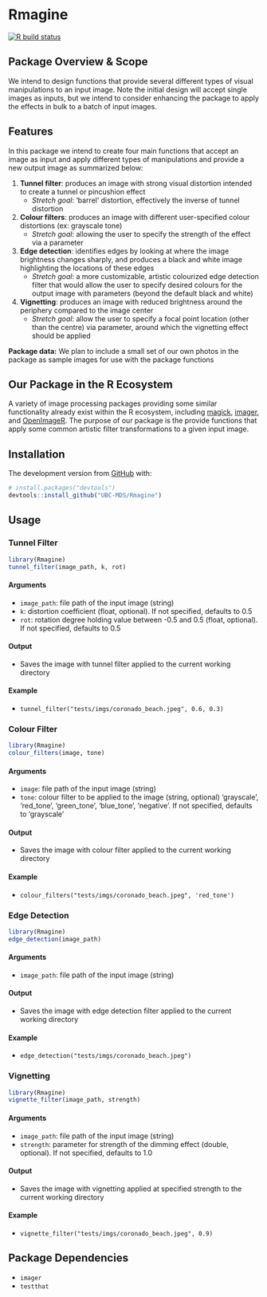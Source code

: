 
# Rmagine

  <!-- badges: start -->
  [![R build status](https://github.com/UBC-MDS/Rmagine/workflows/R-CMD-check/badge.svg)](https://github.com/UBC-MDS/Rmagine/actions)
  <!-- badges: end -->

## Package Overview & Scope

We intend to design functions that provide several different types of
visual manipulations to an input image. Note the initial design will
accept single images as inputs, but we intend to consider enhancing the
package to apply the effects in bulk to a batch of input images.

## Features

In this package we intend to create four main functions that accept an
image as input and apply different types of manipulations and provide a
new output image as summarized below:

1.  **Tunnel filter**: produces an image with strong visual distortion
    intended to create a tunnel or pincushion effect
      - *Stretch goal*: ‘barrel’ distortion, effectively the inverse of
        tunnel distortion
2.  **Colour filters**: produces an image with different user-specified
    colour distortions (ex: grayscale tone)
      - *Stretch goal*: allowing the user to specify the strength of the
        effect via a parameter
3.  **Edge detection**: identifies edges by looking at where the image
    brightness changes sharply, and produces a black and white image
    highlighting the locations of these edges
      - *Stretch goal*: a more customizable, artistic colourized edge
        detection filter that would allow the user to specify desired
        colours for the output image with parameters (beyond the default
        black and white)
4.  **Vignetting**: produces an image with reduced brightness around the
    periphery compared to the image center
      - *Stretch goal*: allow the user to specify a focal point location
        (other than the centre) via parameter, around which the
        vignetting effect should be applied

**Package data:** We plan to include a small set of our own photos in
the package as sample images for use with the package functions

## Our Package in the R Ecosystem

A variety of image processing packages providing some similar
functionality already exist within the R ecosystem, including
[magick](https://github.com/ropensci/magick),
[imager](https://github.com/dahtah/imager), and
[OpenImageR](https://github.com/mlampros/OpenImageR). The purpose of our
package is the provide functions that apply some common artistic filter
transformations to a given input image.

## Installation

The development version from [GitHub](https://github.com/) with:

``` r
# install.packages("devtools")
devtools::install_github("UBC-MDS/Rmagine")
```

## Usage

### Tunnel Filter

``` r
library(Rmagine)
tunnel_filter(image_path, k, rot)
```

#### Arguments

  - `image_path`: file path of the input image (string)
  - `k`: distortion coefficient (float, optional). If not specified,
    defaults to 0.5
  - `rot`: rotation degree holding value between -0.5 and 0.5 (float,
    optional). If not specified, defaults to 0.5

#### Output

  - Saves the image with tunnel filter applied to the current working
    directory

#### Example

  - `tunnel_filter("tests/imgs/coronado_beach.jpeg", 0.6, 0.3)`

### Colour Filter

``` r
library(Rmagine)
colour_filters(image, tone)
```

#### Arguments

  - `image`: file path of the input image (string)
  - `tone`: colour filter to be applied to the image (string, optional)
    ‘grayscale’, ‘red\_tone’, ‘green\_tone’, ‘blue\_tone’, ‘negative’.
    If not specified, defaults to ‘grayscale’

#### Output

  - Saves the image with colour filter applied to the current working
    directory

#### Example

  - `colour_filters("tests/imgs/coronado_beach.jpeg", 'red_tone')`

### Edge Detection

``` r
library(Rmagine)
edge_detection(image_path)
```

#### Arguments

  - `image_path`: file path of the input image (string)

#### Output

  - Saves the image with edge detection filter applied to the current
    working directory

#### Example

  - `edge_detection("tests/imgs/coronado_beach.jpeg")`

### Vignetting

``` r
library(Rmagine)
vignette_filter(image_path, strength)
```

#### Arguments

  - `image_path`: file path of the input image (string)
  - `strength`: parameter for strength of the dimming effect (double,
    optional). If not specified, defaults to 1.0

#### Output

  - Saves the image with vignetting applied at specified strength to the
    current working directory

#### Example

  - `vignette_filter("tests/imgs/coronado_beach.jpeg", 0.9)`

## Package Dependencies

  - `imager`
  - `testthat`

